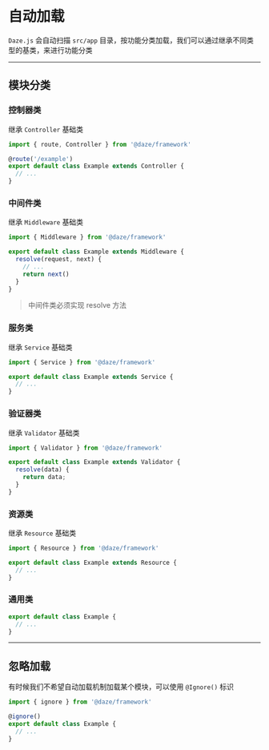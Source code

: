 # 自动加载

`Daze.js` 会自动扫描 `src/app` 目录，按功能分类加载，我们可以通过继承不同类型的基类，来进行功能分类

---

## 模块分类
### 控制器类

继承 `Controller` 基础类

```ts
import { route, Controller } from '@daze/framework'

@route('/example')
export default class Example extends Controller {
  // ...
}

```

### 中间件类
继承 `Middleware` 基础类

```ts
import { Middleware } from '@daze/framework'

export default class Example extends Middleware {
  resolve(request, next) {
    // ...
    return next()
  }
}

```
> 中间件类必须实现 resolve 方法

### 服务类

继承 `Service` 基础类

```ts
import { Service } from '@daze/framework'

export default class Example extends Service {
  // ...
}
```

### 验证器类

继承 `Validator` 基础类

```ts
import { Validator } from '@daze/framework'

export default class Example extends Validator {
  resolve(data) {
    return data;
  }
}
```

### 资源类

继承 `Resource` 基础类

```ts
import { Resource } from '@daze/framework'

export default class Example extends Resource {
  // ...
}

```

### 通用类

```ts
export default class Example {
  // ...
}

```

---

## 忽略加载

有时候我们不希望自动加载机制加载某个模块，可以使用 `@Ignore()` 标识

```ts
import { ignore } from '@daze/framework'

@ignore()
export default class Example {
  // ...
}
```